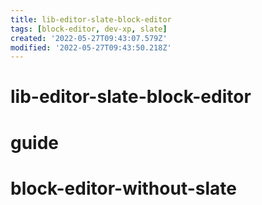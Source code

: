 ```yaml
---
title: lib-editor-slate-block-editor
tags: [block-editor, dev-xp, slate]
created: '2022-05-27T09:43:07.579Z'
modified: '2022-05-27T09:43:50.218Z'
---
```


# lib-editor-slate-block-editor

# guide

# block-editor-without-slate

